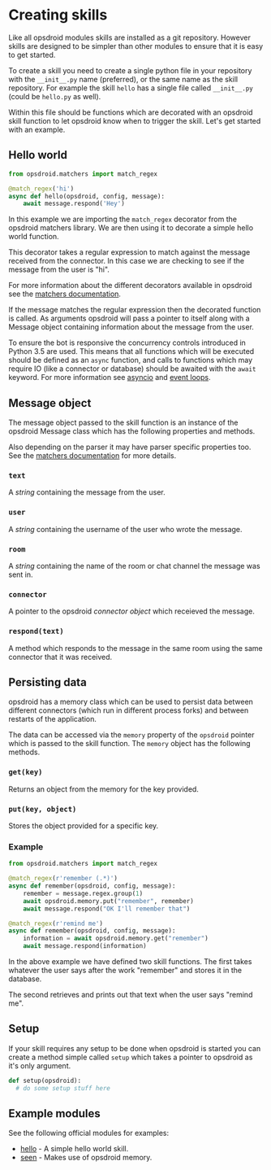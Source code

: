# Creating skills

Like all opsdroid modules skills are installed as a git repository. However skills are designed to be simpler than other modules to ensure that it is easy to get started.

To create a skill you need to create a single python file in your repository with the `__init__.py` name (preferred), or the same name as the skill repository. For example the skill `hello` has a single file called `__init__.py` (could be `hello.py` as well).

Within this file should be functions which are decorated with an opsdroid skill function to let opsdroid know when to trigger the skill. Let's get started with an example.

## Hello world

```python
from opsdroid.matchers import match_regex

@match_regex('hi')
async def hello(opsdroid, config, message):
    await message.respond('Hey')
```

In this example we are importing the `match_regex` decorator from the opsdroid matchers library. We are then using it to decorate a simple hello world function.

This decorator takes a regular expression to match against the message received from the connector. In this case we are checking to see if the message from the user is "hi".

For more information about the different decorators available in opsdroid see the [matchers documentation](parsers/overview).

If the message matches the regular expression then the decorated function is called. As arguments opsdroid will pass a pointer to itself along with a Message object containing information about the message from the user.

To ensure the bot is responsive the concurrency controls introduced in Python 3.5 are used. This means that all functions which will be executed should be defined as an `async` function, and calls to functions which may require IO (like a connector or database) should be awaited with the `await` keyword. For more information see [asyncio](https://docs.python.org/3/library/asyncio.html) and [event loops](https://docs.python.org/3/library/asyncio-eventloop.html).

## Message object

The message object passed to the skill function is an instance of the opsdroid Message class which has the following properties and methods.

Also depending on the parser it may have parser specific properties too. See the [matchers documentation](parsers/overview) for more details.

### `text`

A _string_ containing the message from the user.

### `user`

A _string_ containing the username of the user who wrote the message.

### `room`

A _string_ containing the name of the room or chat channel the message was sent in.

### `connector`

A pointer to the opsdroid _connector object_ which receieved the message.

### `respond(text)`

A method which responds to the message in the same room using the same connector that it was received.

## Persisting data

opsdroid has a memory class which can be used to persist data between different connectors (which run in different process forks) and between restarts of the application.

The data can be accessed via the `memory` property of the `opsdroid` pointer which is passed to the skill function. The `memory` object has the following methods.

### `get(key)`

Returns an object from the memory for the key provided.

### `put(key, object)`

Stores the object provided for a specific key.

### Example

```python
from opsdroid.matchers import match_regex

@match_regex(r'remember (.*)')
async def remember(opsdroid, config, message):
    remember = message.regex.group(1)
    await opsdroid.memory.put("remember", remember)
    await message.respond("OK I'll remember that")

@match_regex(r'remind me')
async def remember(opsdroid, config, message):
    information = await opsdroid.memory.get("remember")
    await message.respond(information)
```

In the above example we have defined two skill functions. The first takes whatever the user says after the work "remember" and stores it in the database.

The second retrieves and prints out that text when the user says "remind me".

## Setup

If your skill requires any setup to be done when opsdroid is started you can create a method simple called `setup` which takes a pointer to opsdroid as it's only argument.

```python
def setup(opsdroid):
  # do some setup stuff here
```

## Example modules

See the following official modules for examples:

 * [hello](https://github.com/opsdroid/skill-hello) - A simple hello world skill.
 * [seen](https://github.com/opsdroid/skill-seen) - Makes use of opsdroid memory.
